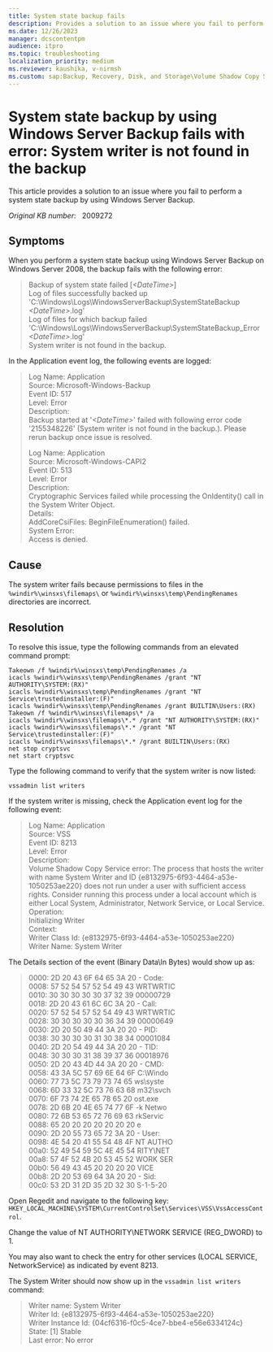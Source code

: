 ```yaml
---
title: System state backup fails
description: Provides a solution to an issue where you fail to perform a system state backup by using Windows Server Backup.
ms.date: 12/26/2023
manager: dcscontentpm
audience: itpro
ms.topic: troubleshooting
localization_priority: medium
ms.reviewer: kaushika, v-nirmsh
ms.custom: sap:Backup, Recovery, Disk, and Storage\Volume Shadow Copy Service (VSS) , csstroubleshoot
---
```

# System state backup by using Windows Server Backup fails with error: System writer is not found in the backup

This article provides a solution to an issue where you fail to perform a system state backup by using Windows Server Backup.

_Original KB number:_ &nbsp; 2009272

## Symptoms

When you perform a system state backup using Windows Server Backup on Windows Server 2008, the backup fails with the following error:  

> Backup of system state failed [*\<DateTime>*]  
Log of files successfully backed up  
'C:\Windows\Logs\WindowsServerBackup\SystemStateBackup *\<DateTime>*.log'  
Log of files for which backup failed  
'C:\Windows\Logs\WindowsServerBackup\SystemStateBackup_Error *\<DateTime>*.log'  
System writer is not found in the backup.

In the Application event log, the following events are logged:  

> Log Name: Application  
Source: Microsoft-Windows-Backup  
Event ID: 517  
Level: Error  
Description:  
Backup started at '*\<DateTime>*' failed with following error code '2155348226' (System writer is not found in the backup.). Please rerun backup once issue is resolved.
>
> Log Name: Application  
Source: Microsoft-Windows-CAPI2  
Event ID: 513  
Level: Error  
Description:  
Cryptographic Services failed while processing the OnIdentity() call in the System Writer Object.  
Details:  
AddCoreCsiFiles: BeginFileEnumeration() failed.  
System Error:  
Access is denied.  

## Cause

The system writer fails because permissions to files in the `%windir%\winsxs\filemaps\` or `%windir%\winsxs\temp\PendingRenames` directories are incorrect.

## Resolution

To resolve this issue, type the following commands from an elevated command prompt:

```console
Takeown /f %windir%\winsxs\temp\PendingRenames /a
icacls %windir%\winsxs\temp\PendingRenames /grant "NT AUTHORITY\SYSTEM:(RX)"
icacls %windir%\winsxs\temp\PendingRenames /grant "NT Service\trustedinstaller:(F)"
icacls %windir%\winsxs\temp\PendingRenames /grant BUILTIN\Users:(RX)  
Takeown /f %windir%\winsxs\filemaps\* /a  
icacls %windir%\winsxs\filemaps\*.* /grant "NT AUTHORITY\SYSTEM:(RX)"
icacls %windir%\winsxs\filemaps\*.* /grant "NT Service\trustedinstaller:(F)"
icacls %windir%\winsxs\filemaps\*.* /grant BUILTIN\Users:(RX)
net stop cryptsvc
net start cryptsvc
```

Type the following command to verify that the system writer is now listed:

```console
vssadmin list writers
```

If the system writer is missing, check the Application event log for the following event:

> Log Name: Application  
Source: VSS  
Event ID: 8213  
Level: Error  
Description:  
Volume Shadow Copy Service error: The process that hosts the writer with name System Writer and ID {e8132975-6f93-4464-a53e-1050253ae220} does not run under a user with sufficient access rights.  Consider running this process under a local account which is either Local System, Administrator, Network Service, or Local Service.  
Operation:  
   Initializing Writer  
 Context:  
   Writer Class Id: {e8132975-6f93-4464-a53e-1050253ae220}  
   Writer Name: System Writer

The Details section of the event (Binary Data\In Bytes) would show up as:

> 0000: 2D 20 43 6F 64 65 3A 20   - Code:  
0008: 57 52 54 57 52 54 49 43   WRTWRTIC  
0010: 30 30 30 30 30 37 32 39   00000729  
0018: 2D 20 43 61 6C 6C 3A 20   - Call:  
0020: 57 52 54 57 52 54 49 43   WRTWRTIC  
0028: 30 30 30 30 30 36 34 39   00000649  
0030: 2D 20 50 49 44 3A 20 20   - PID:  
0038: 30 30 30 30 31 30 38 34   00001084  
0040: 2D 20 54 49 44 3A 20 20   - TID:  
0048: 30 30 30 31 38 39 37 36   00018976  
0050: 2D 20 43 4D 44 3A 20 20   - CMD:  
0058: 43 3A 5C 57 69 6E 64 6F   C:\Windo  
0060: 77 73 5C 73 79 73 74 65   ws\syste  
0068: 6D 33 32 5C 73 76 63 68   m32\svch  
0070: 6F 73 74 2E 65 78 65 20   ost.exe  
0078: 2D 6B 20 4E 65 74 77 6F   -k Netwo  
0080: 72 6B 53 65 72 76 69 63   rkServic  
0088: 65 20 20 20 20 20 20 20   e  
0090: 2D 20 55 73 65 72 3A 20   - User:  
0098: 4E 54 20 41 55 54 48 4F NT AUTHO  
00a0: 52 49 54 59 5C 4E 45 54 RITY\NET  
00a8: 57 4F 52 4B 20 53 45 52 WORK SER  
00b0: 56 49 43 45 20 20 20 20 VICE  
00b8: 2D 20 53 69 64 3A 20 20   - Sid:  
00c0: 53 2D 31 2D 35 2D 32 30   S-1-5-20

Open Regedit and navigate to the following key: `HKEY_LOCAL_MACHINE\SYSTEM\CurrentControlSet\Services\VSS\VssAccessControl`.

Change the value of NT AUTHORITY\NETWORK SERVICE (REG_DWORD) to 1.

You may also want to check the entry for other services (LOCAL SERVICE, NetworkService) as indicated by event 8213.

The System Writer should now show up in the `vssadmin list writers` command:

> Writer name: System Writer  
Writer Id: {e8132975-6f93-4464-a53e-1050253ae220}  
Writer Instance Id: {04cf6316-f0c5-4ce7-bbe4-e56e6334124c}  
State: [1] Stable  
Last error: No error
